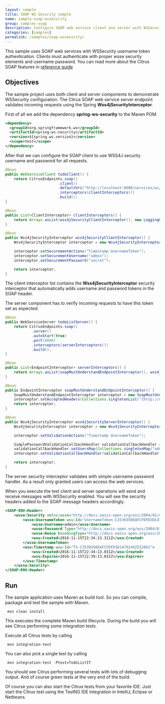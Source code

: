 ```yaml
---
layout: sample
title: SOAP WS Security sample
name: sample-soap-wssecurity
group: samples-soap
description: Configure SOAP web service client and server with WSSecurity
categories: [samples]
permalink: /samples/soap-wssecurity/
---
```


This sample uses SOAP web services with WSSecurity username token authentication. Clients must authenticate with proper wsse security elements and username
password. You can read more about the Citrus SOAP features in [reference guide][1]

Objectives
---------

The sample project uses both client and server components to demonstrate WSSecurity configuration. The Citrus SOAP web service
server endpoint validates incoming requests using the Spring **Wss4jSecurityInterceptor**.

First of all we add the dependency **spring-ws-security** to the Maven POM.

```xml
<dependency>
  <groupId>org.springframework.ws</groupId>
  <artifactId>spring-ws-security</artifactId>
  <version>${spring.ws.version}</version>
  <scope>test</scope>
</dependency>
```
    
After that we can configure the SOAP client to use WSS4J security username and password for all requests.

```java
@Bean
public WebServiceClient todoClient() {
    return CitrusEndpoints.soap()
                        .client()
                        .defaultUri("http://localhost:8080/services/ws/todolist")
                        .interceptors(clientInterceptors())
                        .build();
}

@Bean
public List<ClientInterceptor> clientInterceptors() {
    return Arrays.asList(wss4jSecurityClientInterceptor(), new LoggingClientInterceptor());
}

@Bean
public Wss4jSecurityInterceptor wss4jSecurityClientInterceptor() {
    Wss4jSecurityInterceptor interceptor = new Wss4jSecurityInterceptor();

    interceptor.setSecurementActions("Timestamp UsernameToken");
    interceptor.setSecurementUsername("admin");
    interceptor.setSecurementPassword("secret");

    return interceptor;
}
```
   
The client interceptor list contains the **Wss4jSecurityInterceptor** security interceptor that automatically adds username and password
tokens in the SOAP header.

The server component has to verify incoming requests to have this token set as expected:

```java
@Bean
public WebServiceServer todoListServer() {
    return CitrusEndpoints.soap()
            .server()
            .autoStart(true)
            .port(8080)
            .interceptors(serverInterceptors())
            .build();
}

@Bean
public List<EndpointInterceptor> serverInterceptors() {
    return Arrays.asList(soapMustUnderstandEndpointInterceptor(), wss4jSecurityServerInterceptor(), new LoggingEndpointInterceptor());
}

@Bean
public EndpointInterceptor soapMustUnderstandEndpointInterceptor() {
    SoapMustUnderstandEndpointInterceptor interceptor = new SoapMustUnderstandEndpointInterceptor();
    interceptor.setAcceptedHeaders(Collections.singletonList("{http://docs.oasis-open.org/wss/2004/01/oasis-200401-wss-wssecurity-secext-1.0.xsd}Security"));
    return interceptor;
}

@Bean
public Wss4jSecurityInterceptor wss4jSecurityServerInterceptor() {
    Wss4jSecurityInterceptor interceptor = new Wss4jSecurityInterceptor();

    interceptor.setValidationActions("Timestamp UsernameToken");

    SimplePasswordValidationCallbackHandler validationCallbackHandler = new SimplePasswordValidationCallbackHandler();
    validationCallbackHandler.setUsersMap(Collections.singletonMap("admin", "secret"));
    interceptor.setValidationCallbackHandler(validationCallbackHandler);

    return interceptor;
}   
```
     
The server security interceptor validates with simple username password handler. As a result only granted users can access
the web services. 

When you execute the test client and server operations will send and receive messages with WSSecurity enabled. You will see the security headers
added to the SOAP message headers accordingly.

```xml
<SOAP-ENV:Header>
    <wsse:Security xmlns:wsse="http://docs.oasis-open.org/wss/2004/01/oasis-200401-wss-wssecurity-secext-1.0.xsd" SOAP-ENV:mustUnderstand="1" xmlns:wsu="http://docs.oasis-open.org/wss/2004/01/oasis-200401-wss-wssecurity-utility-1.0.xsd">
        <wsse:UsernameToken wsu:Id="UsernameToken-C3539350EAFCFDFD3D14792492533112">
            <wsse:Username>admin</wsse:Username>
            <wsse:Password Type="http://docs.oasis-open.org/wss/2004/01/oasis-200401-wss-username-token-profile-1.0#PasswordDigest">HyT/oOdQfy6liZxqEO05gA9sqjU=</wsse:Password>
            <wsse:Nonce EncodingType="http://docs.oasis-open.org/wss/2004/01/oasis-200401-wss-soap-message-security-1.0#Base64Binary">oumOQpmSCjw9bc5yw4qgLQ==</wsse:Nonce>
            <wsu:Created>2016-11-15T22:34:13.311Z</wsu:Created>
        </wsse:UsernameToken>
        <wsu:Timestamp wsu:Id="TS-C3539350EAFCFDFD3D14792492532881">
            <wsu:Created>2016-11-15T22:34:13.031Z</wsu:Created>
            <wsu:Expires>2016-11-15T22:39:13.031Z</wsu:Expires>
        </wsu:Timestamp>
    </wsse:Security>
</SOAP-ENV:Header>
```
        
Run
---------

The sample application uses Maven as build tool. So you can compile, package and test the
sample with Maven.
 
     mvn clean install
    
This executes the complete Maven build lifecycle. During the build you will see Citrus performing some integration tests.

Execute all Citrus tests by calling

     mvn integration-test

You can also pick a single test by calling

     mvn integration-test -Ptest=TodoListIT

You should see Citrus performing several tests with lots of debugging output. 
And of course green tests at the very end of the build.

Of course you can also start the Citrus tests from your favorite IDE.
Just start the Citrus test using the TestNG IDE integration in IntelliJ, Eclipse or Netbeans.

 [1]: https://citrusframework.org/reference/html#soap